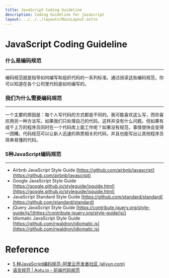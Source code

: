 ```yaml
---
title: JavaScript Coding Guideline
description: Coding Guideline for javascript
layout: ../../../layouts/MainLayout.astro
---
```


# JavaScript Coding Guideline

### 什么是编码规范

---

编码规范就是指导如何编写和组织代码的一系列标准。通过阅读这些编码规范，你可以知道在各个公司里代码是如何编写的。

### 我们为什么需要编码规范

---

一个主要的原因是：每个人写代码的方式都是不同的。我可能喜欢这么写，而你喜欢用另一种方法写。如果我们只处理自己的代码，这样并没有什么问题。但如果有成千上万的程序员同时在一个代码库上面工作呢？如果没有规范，事情很快会变得一团糟。代码规范可以让新人迅速的熟悉相关的代码，并且也能写出让其他程序员简单易懂的代码。

### 5种JavaScript编码规范

---

- Airbnb JavaScript Style Guide [https://github.com/airbnb/javascript](https://github.com/airbnb/javascript)
- Google JavaScript Style Guide [https://google.github.io/styleguide/jsguide.html](https://google.github.io/styleguide/jsguide.html)
- JavaScript Standard Style Guide [https://github.com/standard/standard](https://github.com/standard/standard)
- jQuery JavaScript Style Guide [https://contribute.jquery.org/style-guide/js/](https://contribute.jquery.org/style-guide/js/)
- Idiomatic JavaScript Style Guide [https://github.com/rwaldron/idiomatic.js](https://github.com/rwaldron/idiomatic.js)

# Reference

- [5 种JavaScript编码规范-阿里云开发者社区 (aliyun.com)](https://developer.aliyun.com/article/610582)
- [语言规范 | Aotu.io - 前端代码规范](https://guide.aotu.io/docs/js/language.html)